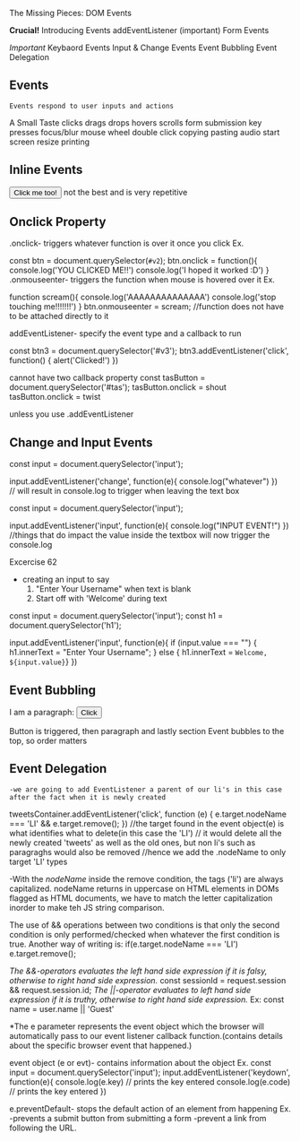 The Missing Pieces: DOM Events

**Crucial!**
Introducing Events
addEventListener (important)
Form Events

*Important*
Keybaord Events
Input & Change Events
Event Bubbling
Event Delegation

## Events ##
    Events respond to user inputs and actions
A Small Taste
    clicks
    drags
    drops
    hovers
    scrolls
    form submission
    key presses
    focus/blur
    mouse wheel
    double click
    copying
    pasting
    audio start
    screen resize
    printing

## Inline Events ##
<button onclick="alert('You clicked me !'); alert('stop clicking me')">Click me too!</button>
not the best and is very repetitive 

## Onclick Property ##
.onclick- triggers whatever function is over it once you click
Ex.

const btn = document.querySelector(`#v2`);
btn.onclick = function(){
    console.log('YOU CLICKED ME!!')
    console.log('I hoped it worked :D')
}
.onmouseenter- triggers the function when mouse is hovered over it
Ex.

function scream(){
    console.log('AAAAAAAAAAAAAA')
    console.log('stop touching me!!!!!!!')
}
btn.onmouseenter = scream;      //function does not have to be attached directly to it

addEventListener- specify the event type and a callback to run

const btn3 = document.querySelector('#v3');
btn3.addEventListener('click', function() {
    alert('Clicked!')
})

cannot have two callback property
const tasButton = document.querySelector('#tas');
tasButton.onclick = shout
tasButton.onclick = twist

unless you use .addEventListener

## Change and Input Events ##
const input = document.querySelector('input');

input.addEventListener('change', function(e){
    console.log("whatever")
})      
//  will result in console.log to trigger when leaving the text box

const input = document.querySelector('input');

input.addEventListener('input', function(e){
    console.log("INPUT EVENT!")
})
//things that do impact the value inside the textbox will now trigger the console.log

Excercise 62 
* creating an input to say
    1. "Enter Your Username" when text is blank
    2. Start off with 'Welcome' during text
    
const input = document.querySelector('input');
const h1 = document.querySelector('h1');

input.addEventListener('input', function(e){
    if (input.value === "") {
    h1.innerText = "Enter Your Username";
    } else { 
        h1.innerText = `Welcome, ${input.value}`}
})

## Event Bubbling ##
<body>
    <section onclick="alert('section clicked')">
        <p onclick="alert('paragraph clicked')">
            I am a paragraph:
            <button onclick="alert('button clicked')">Click</button>
        </p>
    </section>
    <script src="app.js"></script>
</body>

Button is triggered, then paragraph and lastly section
Event bubbles to the top, so order matters
## Event Delegation ##
    -we are going to add EventListener a parent of our li's in this case after the fact when it is newly created
tweetsContainer.addEventListener('click', function (e) {
    e.target.nodeName === 'LI' && e.target.remove();
})
//the target found in the event object(e) is what identifies what to delete(in this case the 'LI')
// it would delete all the newly created 'tweets' as well as the old ones, but non li's such as paragraghs would also be removed 
//hence we add the .nodeName to only target 'LI' types

-With the *nodeName* inside the remove condition, the tags ('li') are always capitalized. nodeName returns in uppercase on HTML elements in DOMs flagged as HTML documents, we have to match the letter capitalization inorder to make teh JS string comparison.

The use of && operations between two conditions is that only the second condition is only performed/checked when whatever the first condition is true.
Another way of writing is:
if(e.target.nodeName === 'LI') e.target.remove();

*The &&-operators evaluates the left hand side expression if it is falsy, otherwise to right hand side expression.*
const sessionId = request.session && request.session.id;
*The ||-operator evaluates to left hand side expression if it is truthy, otherwise to right hand side expression.*
Ex: const name = user.name || 'Guest'

*The e parameter represents the event object which the browser will automatically pass to our event listener callback function.(contains details about the specific browser event that happened.)

event object (e or evt)- contains information about the object
Ex.
const input = document.querySelector('input');
input.addEventListener('keydown', function(e){
    console.log(e.key)      //  prints the key entered
    console.log(e.code)     //  prints the key entered
})

e.preventDefault-
    stops the default action of an element from happening
    Ex. -prevents a submit button from submitting a form
        -prevent a link from following the URL.